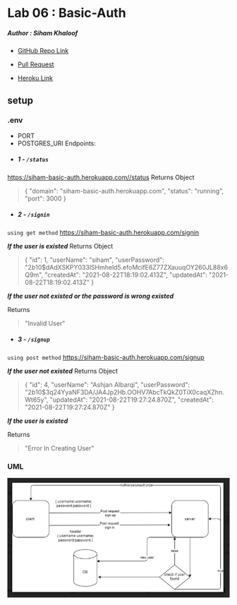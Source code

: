 

# Lab 06 : Basic-Auth
##### Author : Siham Khaloof 

* [GitHub Repo Link](https://github.com/sbkhaloof/basic-auth/)

* [Pull Request](https://github.com/sbkhaloof/basic-auth/pull/1)

* [Heroku Link](https://siham-basic-auth.herokuapp.com/) 


## setup
### .env
+ PORT
+ POSTGRES_URI
Endpoints:
* ##### 1 -  `/status`
https://siham-basic-auth.herokuapp.com//status
Returns Object

>{
  "domain": "siham-basic-auth.herokuapp.com",
  "status": "running",
  "port": 3000
}

* ##### 2 -  `/signin`
`using get method`
https://siham-basic-auth.herokuapp.com/signin

***If the user is existed***
Returns Object
> {
    "id": 1,
    "userName": "siham",
    "userPassword": "$2b$10$dAdXSKPY033lSHmheld5.efoMcifE6Z77ZXauuqOY260JL88x6Q9m",
    "createdAt": "2021-08-22T18:19:02.413Z",
    "updatedAt": "2021-08-22T18:19:02.413Z"
}

***If the user not existed or the password is wrong existed***

Returns
> "Invalid User"



* ##### 3 -  `/signup`
`using post method`
https://siham-basic-auth.herokuapp.com/signup

***If the user not existed***
Returns Object
> {
    "id": 4,
    "userName": "Ashjan Albarqi",
    "userPassword": "$2b$10$3q24YyaNF3DA/JA4Jp2Hb.OOHV7AbcTkQkZ0TiX0caqXZhn.Wt65y",
    "updatedAt": "2021-08-22T19:27:24.870Z",
    "createdAt": "2021-08-22T19:27:24.870Z"
}

***If the user is existed***

Returns
> "Error In Creating User"
### UML 
![](uml-lab6.PNG)